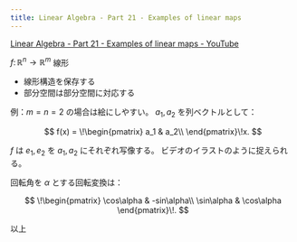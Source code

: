 ```yaml
---
title: Linear Algebra - Part 21 - Examples of linear maps
---
```


[Linear Algebra - Part 21 - Examples of linear maps - YouTube](https://www.youtube.com/watch?v=eV7UI_WX54c&list=PLBh2i93oe2quLc5zaxD0WHzQTGrXMwAI6&index=21)

${f \colon \mathbb R^n \longrightarrow \mathbb R^m}$ 線形

* 線形構造を保存する
* 部分空間は部分空間に対応する

例：${m=n=2}$ の場合は絵にしやすい。
$a_1,a_2$ を列ベクトルとして：

$$
f(x) = \!\begin{pmatrix}
a_1 & a_2\\
\end{pmatrix}\!x.
$$

$f$ は $e_1,e_2$ を $a_1,a_2$ にそれぞれ写像する。
ビデオのイラストのように捉えられる。

回転角を $\alpha$ とする回転変換は：

$$
\!\begin{pmatrix}
\cos\alpha & -sin\alpha\\
\sin\alpha & \cos\alpha
\end{pmatrix}\!.
$$

以上
